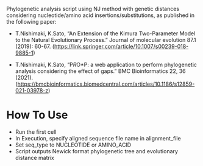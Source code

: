 Phylogenetic analysis script using NJ method with genetic distances considering nucleotide/amino acid insertions/substitutions, as published in the following paper:

- T.Nishimaki, K.Sato, “An Extension of the Kimura Two-Parameter Model to the Natural Evolutionary Process.” Journal of molecular evolution 87.1 (2019): 60-67. (https://link.springer.com/article/10.1007/s00239-018-9885-1)

- T.Nishimaki, K.Sato, “P*R*O*P: a web application to perform phylogenetic analysis considering the effect of gaps.” BMC Bioinformatics 22, 36 (2021). (https://bmcbioinformatics.biomedcentral.com/articles/10.1186/s12859-021-03978-z)


# How To Use
- Run the first cell
- In Execution, specify aligned sequence file name in alignment_file
- Set seq_type to NUCLEOTIDE or AMINO_ACID
- Script outputs Newick format phylogenetic tree and evolutionary distance matrix
